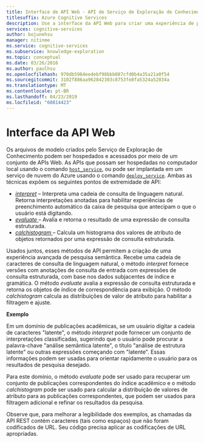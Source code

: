```yaml
---
title: Interface de API Web - API de Serviço de Exploração de Conhecimento
titlesuffix: Azure Cognitive Services
description: Use a interface da API Web para criar uma experiência de pesquisa semântica avançada na API de KES (Serviço de Exploração de Conhecimento).
services: cognitive-services
author: bojunehsu
manager: nitinme
ms.service: cognitive-services
ms.subservice: knowledge-exploration
ms.topic: conceptual
ms.date: 03/26/2016
ms.author: paulhsu
ms.openlocfilehash: 970db5984eedebf98bbb087cfd0b4a35a21a0f54
ms.sourcegitcommit: 3102f886aa962842303c8753fe8fa5324a52834a
ms.translationtype: MT
ms.contentlocale: pt-BR
ms.lasthandoff: 04/23/2019
ms.locfileid: "60814423"
---
```

# <a name="web-api-interface"></a>Interface da API Web

Os arquivos de modelo criados pelo Serviço de Exploração de Conhecimento podem ser hospedados e acessados por meio de um conjunto de APIs Web.  As APIs que possam ser hospedadas no computador local usando o comando [`host_service`](CommandLine.md#host_service-command), ou pode ser implantada em um serviço de nuvem do Azure usando o comando [`deploy_service`](CommandLine.md#deploy_service-command).  Ambas as técnicas expõem os seguintes pontos de extremidade de API:

* [*interpret*](interpretMethod.md) – Interpreta uma cadeia de consulta de linguagem natural. Retorna interpretações anotadas para habilitar experiências de preenchimento automático da caixa de pesquisa que antecipam o que o usuário está digitando.
* [*evaluate* ](evaluateMethod.md) – Avalia e retorna o resultado de uma expressão de consulta estruturada.
* [*calchistogram* ](calchistogramMethod.md) – Calcula um histograma dos valores de atributo de objetos retornados por uma expressão de consulta estruturada.

Usados juntos, esses métodos de API permitem a criação de uma experiência avançada de pesquisa semântica.  Recebe uma cadeia de caracteres de consulta de linguagem natural, o método *interpret* fornece versões com anotações de consulta de entrada com expressões de consulta estruturada, com base nos dados subjacentes de índice e gramática.  O método *evaluate* avalia a expressão de consulta estruturada e retorna os objetos de índice de correspondência para exibição.  O método *calchistogram* calcula as distribuições de valor de atributo para habilitar a filtragem e ajuste.

**Exemplo**

Em um domínio de publicações acadêmicas, se um usuário digitar a cadeia de caracteres "latente", o método *interpret* pode fornecer um conjunto de interpretações classificadas, sugerindo que o usuário pode procurar a palavra-chave "análise semântica latente", o título "análise de estrutura latente" ou outras expressões começando com "latente".  Essas informações podem ser usadas para orientar rapidamente o usuário para os resultados de pesquisa desejado.

Para este domínio, o método *evaluate* pode ser usado para recuperar um conjunto de publicações correspondentes do índice acadêmico e o método *calchistogram* pode ser usado para calcular a distribuição de valores de atributo para as publicações correspondentes, que podem ser usados para filtragem adicional e refinar os resultados da pesquisa.

Observe que, para melhorar a legibilidade dos exemplos, as chamadas da API REST contém caracteres (tais como espaços) que não foram codificados de URL. Seu código precisa aplicar as codificações de URL apropriadas.

